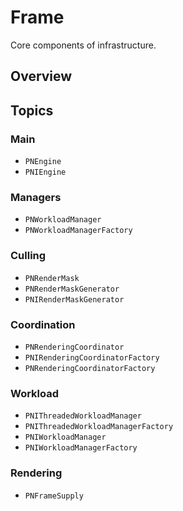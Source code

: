# Frame

Core components of infrastructure.

## Overview

<!--overview-->

## Topics

### Main

- ``PNEngine``
- ``PNIEngine``

### Managers

- ``PNWorkloadManager``
- ``PNWorkloadManagerFactory``

### Culling

- ``PNRenderMask``
- ``PNRenderMaskGenerator``
- ``PNIRenderMaskGenerator``

### Coordination

- ``PNRenderingCoordinator``
- ``PNIRenderingCoordinatorFactory``
- ``PNRenderingCoordinatorFactory``

### Workload

- ``PNIThreadedWorkloadManager``
- ``PNIThreadedWorkloadManagerFactory``
- ``PNIWorkloadManager``
- ``PNIWorkloadManagerFactory``

### Rendering

- ``PNFrameSupply``
